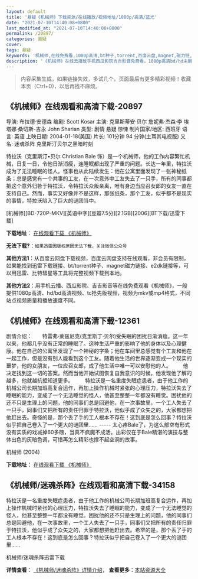 ```yaml
---
layout: default
title: '悬疑《机械师》下载资源/在线播放/视频地址/1080p/高清/蓝光'
date: "2021-07-10T14:40:08+0800"
last_modified_at: "2021-07-10T14:40:08+0800"
permalink: /20897/
categories: 悬疑
cover:
tags: 悬疑
keywords: '机械师,在线免费看,1080p高清,bt种子,torrent,百度云盘,magnet,磁力链,迅雷下载资源'
description: '《机械师》在线云播放手机西瓜影院吉吉影音免费看，1080p高清bd/hd未删减完整版和tc抢先枪版，mkv/mp4格式，附带bt/torrent种子、magnet/磁力链、百度云盘、网盘资源迅雷下载链接'
---
```


>内容采集生成，如果链接失效，多试几个，页面最后有更多精彩视频！收藏本页（Ctrl+D)，以后再找不麻烦。


## 《机械师》在线观看和高清下载-20897

导演: 布拉德·安德森 编剧: Scott Kosar 主演: 克里斯蒂安·贝尔 詹妮弗·杰森·李 埃塔娜·桑切斯-吉永 John Sharian 类型: 剧情 悬疑 惊悚 制片国家/地区: 西班牙 语言: 英语 上映日期: 2004-01-18(美国) 片长: 101分钟 94 分钟(土耳其电视版) 又名: 迷魂杀阵 克里斯汀贝尔之黑暗时刻

特拉沃（克里斯汀•贝尔 Christian Bale 饰）是一个机械师，他的工作内容繁忙机械，日复一日，令他日渐消瘦，连睡眠都出现了严重的问题。长达一年里，特拉沃成为了无法睡眠的怪人。怪事也从此陆续发生：他在公寓里面发现了一张神秘纸条；总是感觉有一个共事的工友，在一次意外中工友失去了一只手，所有的同事都把这个意外归咎于特拉沃，令特拉沃众叛亲离，唯有身边当应召女郎的女友一直在支持自己。然而，事实又好像并不是这样，那张纸条，那个工友，似乎都不是现实的事情，特拉沃陷入了巨大的谜团当中。


[机械师][BD-720P-MKV][英语中字][豆瓣7.5分][2.1GB][2006][BT下载/迅雷下载]

**下载地址**： [在线观看下载 《机械师》](https://www.btdx8.com/torrent/the_machinist_2004.html) 


**无法下载?**：`如果迅雷因版权原因无法下载，关注微信公众号 `

**其他方法1**：从百度云网盘下载视频，百度云网盘支持在线观看，非会员有限制，如果能找到迅雷下载链接、bt/torrent种子、magnet磁力链接、e2dk链接等，可以用迅雷、比特彗星等工具将完整视频下载到本地。

**其他方法2**：用手机云播、西瓜影院、吉吉影音等在线免费观看《机械师》，一般提供1080p高清、hd/bd高清视频、tc抢先版视频，视频为mkv或mp4格式，不同站点视频质量和播放速度不同。


## 《机械师》在线观看和高清下载-12361

剧情介绍：　　特雷弗·莱兹尼克(克里斯丁·贝尔)受失眠的困扰日渐消瘦。这一年以来，他都几乎没有正常的睡眠了。这种生活严重的影响了他的身体以及心理健康。他在自己的公寓里发现了一个神秘的字条；他在车间里总感觉有个工友和他在一起工作，但是没有别人能看到这个工友。随着他生活的世界逐渐变成一个现实的噩梦，他的女朋友，一位应召女郎，成了他生活中唯一可以安慰他的人。 　　他决定找到这一切的答案。然而当他开始试图恢复自我意识的时候，他发现他了解的越多，他就越抗拒知道更多。 　　特拉沃是一名重度失眠症患者，由于他工作的机械公司长期加班高复合运作，再加上操作机械时紧张的心理压力，特拉沃失去了睡眠的能力，变成了一个无法睡觉的怪人，他甚至整整一年都没有睡觉。困扰他的还不只是生理上的问题，他的同事们总是回避他，在一次事故里，一个工人失去了一只手，同事们又把所有的责任归罪于特拉沃，他似乎成了众矢之的，大家都想把他赶出去。奇怪的是，那个丢了手的工人根本不存在！这到底是怎么回事？特拉沃似乎把自己卷入了一个更大的谜团里…… ----- 太心疼Bale了，为这么部空有形式没有实质的戏减掉60多磅，当真不疯魔不成活。出彩仅在于Bale精湛的演技与整体出色的灰暗色调，可惜再怎么精彩也撑不起空洞的故事。


机械师 (2004)

**下载地址**： [在线观看下载 《机械师》](https://www.btbtdy.me/btdy/dy7008.html) 


## 《机械师/迷魂杀阵》在线观看和高清下载-34158

特拉沃是一名重度失眠症患者，由于他工作的机械公司长期加班高复合运作，再加上操作机械时紧张的心理压力，特拉沃失去了睡眠的能力，变成了一个无法睡觉的怪人，他甚至整整一年都没有睡觉。困扰他的还不只是生理上的问题，他的同事们总是回避他，在一次事故里，一个工人失去了一只手，同事们又把所有的责任归罪于特拉沃，他似乎成了众矢之的，大家都想把他赶出去。希罕的是，那个丢了手的工人根本不存在！这到底是怎么回事？特拉沃似乎把自己卷入了一个更大的谜团里&hellip;…


机械师/迷魂杀阵迅雷下载

**详情查看**： [《机械师/迷魂杀阵》详情介绍](/movie/34158/)， **查看更多**：[本站资源大全](/movie/t/all/)

